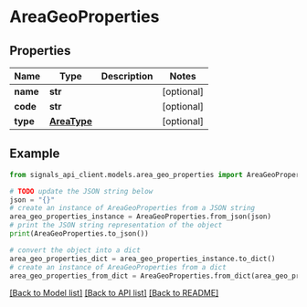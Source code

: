 # AreaGeoProperties


## Properties

Name | Type | Description | Notes
------------ | ------------- | ------------- | -------------
**name** | **str** |  | [optional] 
**code** | **str** |  | [optional] 
**type** | [**AreaType**](AreaType.md) |  | [optional] 

## Example

```python
from signals_api_client.models.area_geo_properties import AreaGeoProperties

# TODO update the JSON string below
json = "{}"
# create an instance of AreaGeoProperties from a JSON string
area_geo_properties_instance = AreaGeoProperties.from_json(json)
# print the JSON string representation of the object
print(AreaGeoProperties.to_json())

# convert the object into a dict
area_geo_properties_dict = area_geo_properties_instance.to_dict()
# create an instance of AreaGeoProperties from a dict
area_geo_properties_from_dict = AreaGeoProperties.from_dict(area_geo_properties_dict)
```
[[Back to Model list]](../README.md#documentation-for-models) [[Back to API list]](../README.md#documentation-for-api-endpoints) [[Back to README]](../README.md)


